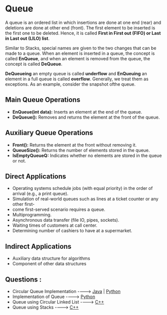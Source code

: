 # Queue

A queue is an ordered list in which insertions are done at one end (rear) and
deletions are done at other end (front). The first element to be inserted is the first one to be
deleted. Hence, it is called **First in First out (FIFO) or Last in Last out (LILO) list**.

Similar to Stacks, special names are given to the two changes that can be made to a queue. When
an element is inserted in a queue, the concept is called **EnQueue**, and when an element is
removed from the queue, the concept is called **DeQueue**.

**DeQueueing** an empty queue is called **underflow** and **EnQueuing** an element in a full queue is
called **overflow**. Generally, we treat them as exceptions. As an example, consider the snapshot ofthe queue.

## Main Queue Operations

* **EnQueue(int data):** Inserts an element at the end of the queue.
* **DeQueue():** Removes and returns the element at the front of the queue.

## Auxiliary Queue Operations
* **Front():** Returns the element at the front without removing it.
* **QueueSize():** Returns the number of elements stored in the queue.
* **IsEmptyQueueQ:** Indicates whether no elements are stored in the queue or not.

## Direct Applications

* Operating systems schedule jobs (with equal priority) in the order of arrival (e.g., a print queue).
* Simulation of real-world queues such as lines at a ticket counter or any other first-
* come first-served scenario requires a queue.
* Multiprogramming.
* Asynchronous data transfer (file IO, pipes, sockets).
* Waiting times of customers at call center.
* Determining number of cashiers to have at a supermarket.

## Indirect Applications

* Auxiliary data structure for algorithms
* Component of other data structures

## Questions :

* Circular Queue Implementation ----> [Java](/Code/Java/CircularQueue.java) | [Python](/Code/Python/circular_queue.py)
* Implementation of Queue ----> [Python](/Code/Python/queue.py)
* Queue using Circular Linked List ----> [C++](/Code/C++/queue_using_circular_list.cpp)
* Queue using Stacks ----> [C++](/Code/C++/queue_using_stacks.cpp)
